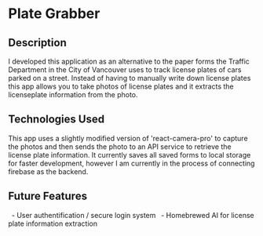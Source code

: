 # Plate Grabber

## Description
I developed this application as an alternative to the paper forms the Traffic Department in the City of Vancouver uses to track license plates of cars parked on a street. Instead of having to manually write down license plates this app allows you to take photos of license plates and it extracts the licenseplate information from the photo. 

## Technologies Used
This app uses a slightly modified version of 'react-camera-pro' to capture the photos and then sends the photo to an API service to retrieve the license plate information. It currently saves all saved forms to local storage for faster development, however I am currently in the process of connecting firebase as the backend. 

## Future Features
&ensp;- User authentification / secure login system
&ensp;- Homebrewed AI for license plate information extraction

